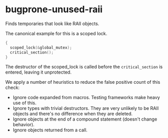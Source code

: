 # bugprone-unused-raii

Finds temporaries that look like RAII objects.

The canonical example for this is a scoped lock.

```c++
{
  scoped_lock(&global_mutex);
  critical_section();
}
```

The destructor of the scoped_lock is called before the
`critical_section` is entered, leaving it unprotected.

We apply a number of heuristics to reduce the false positive count of
this check:

- Ignore code expanded from macros. Testing frameworks make heavy use
  of this.
- Ignore types with trivial destructors. They are very unlikely to be
  RAII objects and there\'s no difference when they are deleted.
- Ignore objects at the end of a compound statement (doesn\'t change
  behavior).
- Ignore objects returned from a call.
